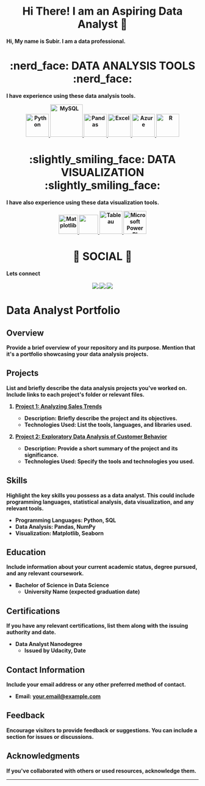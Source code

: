 <div align="center"> <h1 align="center"> Hi There! I am an Aspiring Data Analyst 👋 </h1> </div>
<b>Hi, My name is Subir. I am a data professional. <b>

<p>
</p>
<div align="center"> <h1 align="center" <di > :nerd_face:	 DATA ANALYSIS TOOLS :nerd_face: </h1> </div>

<b>I have experience using these data analysis tools.<b>
<p align="center">
<a href="https://www.w3schools.com/" onclick="window.open("https://www.w3schools.com/", "_self");"> <img src="https://www.python.org/static/community_logos/python-logo.png" alt="Python" height="60"/> </a>
<a href="#" target="_blank"> <img src="https://www.mysql.com/common/logos/logo-mysql-170x115.png" alt="MySQL" height="85"/> </a>
<a href="#" target="_blank"> <img src="https://upload.wikimedia.org/wikipedia/commons/thumb/e/ed/Pandas_logo.svg/2560px-Pandas_logo.svg.png" alt="Pandas" height="60"/> </a>
<a href="#" target="_blank"> <img src="https://upload.wikimedia.org/wikipedia/commons/thumb/3/34/Microsoft_Office_Excel_%282019%E2%80%93present%29.svg/512px-Microsoft_Office_Excel_%282019%E2%80%93present%29.svg.png" alt="Excel" height="60"/> </a>
<a href="#" target="_blank"> <img src="https://upload.wikimedia.org/wikipedia/commons/thumb/a/a8/Microsoft_Azure_Logo.svg/187px-Microsoft_Azure_Logo.svg.png" alt="Azure" height="60"/> </a>
<a href="#" target="_blank"> <img src="https://www.r-project.org/logo/Rlogo.png" alt="R" height="60"/> </a>

</p>

<div align="center"> <h1 align="center"> :slightly_smiling_face: DATA VISUALIZATION :slightly_smiling_face:	</h1> </div>

<b>I have also experience using these data visualization tools.<b>

<p align="center">
<a href="#" target="_blank"> <img src="https://matplotlib.org/stable/_images/sphx_glr_logos2_003.png" alt="Matplotlib" height="50"/> </a>
<a href="#" target="_blank"> <img src="https://seaborn.pydata.org/_static/logo-wide-lightbg.svg" height="50"/> </a>
<a href="#" target="_blank"> <img src="https://github.com/yusufsjustit/yusufsjustit/assets/125282550/9005adc8-3771-428e-84b5-dfb116ae45b9" alt="Tableau" height="60"/> </a>
<a href="#" target="_blank"> <img src="https://insightsoftware.com/wp-content/uploads/2018/03/blog-microsoft-power-bi-solid-color.jpg" alt="Microsoft Power BI" height="60"/> </a>
</p>

<div align="center"> <h1 align="center"> 👨 SOCIAL 👩 </h1> </div>
<b>Lets connect</b>
<p align="center">

<a href="">
  <img align="center" src="https://img.shields.io/badge/linkedin-%230077B5.svg?&style=for-the-badge&logo=linkedin&logoColor=white" />
</a>

<a href="">
  <img align="center" src="https://img.shields.io/badge/-Tableau-1e376b?style=for-the-badge&logo=tableau&logoColor=white"  />
</a>

<a href="mailto:">  
  <img align="center" src="https://img.shields.io/badge/gmail-f1f2f6.svg?&style=for-the-badge&logo=gmail&logoColor=red"  />
</a>

</p>



# Data Analyst Portfolio

## Overview

Provide a brief overview of your repository and its purpose. Mention that it's a portfolio showcasing your data analysis projects.

## Projects

List and briefly describe the data analysis projects you've worked on. Include links to each project's folder or relevant files.

1. **[Project 1: Analyzing Sales Trends](project1/README.md)**
   - Description: Briefly describe the project and its objectives.
   - Technologies Used: List the tools, languages, and libraries used.

2. **[Project 2: Exploratory Data Analysis of Customer Behavior](project2/README.md)**
   - Description: Provide a short summary of the project and its significance.
   - Technologies Used: Specify the tools and technologies you used.

## Skills

Highlight the key skills you possess as a data analyst. This could include programming languages, statistical analysis, data visualization, and any relevant tools.

- **Programming Languages:** Python, SQL
- **Data Analysis:** Pandas, NumPy
- **Visualization:** Matplotlib, Seaborn

## Education

Include information about your current academic status, degree pursued, and any relevant coursework.

- **Bachelor of Science in Data Science**
  - University Name (expected graduation date)

## Certifications

If you have any relevant certifications, list them along with the issuing authority and date.

- **Data Analyst Nanodegree**
  - Issued by Udacity, Date

## Contact Information

Include your email address or any other preferred method of contact.

- Email: your.email@example.com

## Feedback

Encourage visitors to provide feedback or suggestions. You can include a section for issues or discussions.

## Acknowledgments

If you've collaborated with others or used resources, acknowledge them.

---

<!--

### Hi there 👋


**SKR235235/skr235235** is a ✨ _special_ ✨ repository because its `README.md` (this file) appears on your GitHub profile.

Here are some ideas to get you started:

- 🔭 I’m currently working on ...
- 🌱 I’m currently learning ...
- 👯 I’m looking to collaborate on ...
- 🤔 I’m looking for help with ...
- 💬 Ask me about ...
- 📫 How to reach me: ...
- 😄 Pronouns: ...
- ⚡ Fun fact: ...
-->
